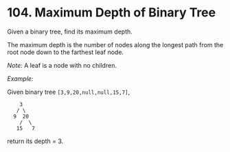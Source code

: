 # 104. Maximum Depth of Binary Tree

Given a binary tree, find its maximum depth.

The maximum depth is the number of nodes along the longest path from the root
node down to the farthest leaf node.

*Note:* A leaf is a node with no children.

*Example:*

Given binary tree `[3,9,20,null,null,15,7]`,

```
    3
   / \
  9  20
    /  \
   15   7
```

return its depth = 3.
